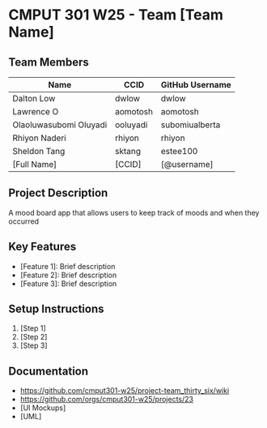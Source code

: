 # CMPUT 301 W25 - Team [Team Name]

## Team Members

| Name                   | CCID     | GitHub Username |
|------------------------|----------|-----------------|
| Dalton Low             | dwlow    | dwlow           |
| Lawrence O             | aomotosh | aomotosh        |
| Olaoluwasubomi Oluyadi | ooluyadi | subomiualberta  |
| Rhiyon Naderi          | rhiyon   | rhiyon          |
| Sheldon Tang           | sktang   | estee100        |
| [Full Name]            | [CCID]   | [@username]     |

## Project Description

A mood board app that allows users to keep track of moods and when they occurred

## Key Features

- [Feature 1]: Brief description
- [Feature 2]: Brief description
- [Feature 3]: Brief description

## Setup Instructions

1. [Step 1]
2. [Step 2]
3. [Step 3]

## Documentation

- https://github.com/cmput301-w25/project-team_thirty_six/wiki
- https://github.com/orgs/cmput301-w25/projects/23
- [UI Mockups]
- [UML]
